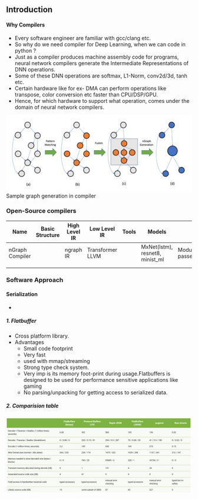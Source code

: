 ## Introduction




#### Why Compilers
- Every software engineer are familiar with gcc/clang etc.
- So why do we need compiler for Deep Learning, when we can code in python ?
- Just as a compiler produces machine assembly code for programs, neural network compilers generate the Intermediate Representations of DNN operations.
- Some of these DNN operations are softmax, L1-Norm, conv2d/3d, tanh etc.
- Certain hardware like for ex- DMA can perform operations like transpose, color conversion etc faster than CPU/DSP/GPU.
- Hence, for which hardware to support what operation, comes under the domain of neural network compilers.

![](resources/compilers2.png)
Sample graph generation in compiler
### Open-Source compilers

|  Name | Basic Structure   | High Level IR  | Low Level IR | Tools   | Models | Optimizations|
|---|---|---|---|---|---|---|
| nGraph Compiler|      |ngraph IR                   | Transformer LLVM               |              |             MxNet(lstm), resnet8, minist_ml    |   Module/Function/Graph/Node passes              |
|   |   |   |   |   |   |   |
|   |   |   |   |   |   |   |

### Software Approach

#### Serialization

- 

##### 1. Flatbuffer

- Cross platform library.
- Advantages
   - Small code footprint
   - Very fast
   - used with mmap/streaming
   - Strong type check system.
   - Very imp is its memory foot-print during usage.Flatbuffers is designed to be used for performance sensitive applications like gaming
   - No parsing/unpacking for getting access to serialized data.


##### 2. Comparision table
![](./resources/compilers1.JPG)